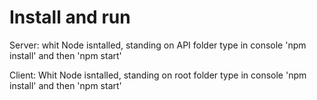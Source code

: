 # Install and run

Server: whit Node isntalled, standing on API folder type in console 'npm install' and then 'npm start'

Client: Whit Node isntalled, standing on root folder type in console 'npm install' and then 'npm start'
